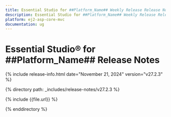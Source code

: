 ```yaml
---
title: Essential Studio for ##Platform_Name## Weekly Release Release Notes  
description: Essential Studio for ##Platform_Name## Weekly Release Release Notes  
platform: ej2-asp-core-mvc
documentation: ug
---
```


# Essential Studio&reg; for ##Platform_Name##  Release Notes  

{% include release-info.html date="November 21, 2024"  version="v27.2.3" %}

{% directory path: _includes/release-notes/v27.2.3 %}

{% include {{file.url}} %}

{% enddirectory %}